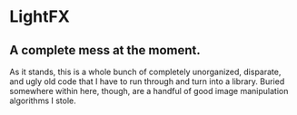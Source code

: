 # LightFX 

## A complete mess at the moment.

As it stands, this is a whole bunch of completely unorganized, disparate, and ugly old code that I have to run through and turn into a library. Buried somewhere within here, though, are a handful of good image manipulation algorithms I stole.
